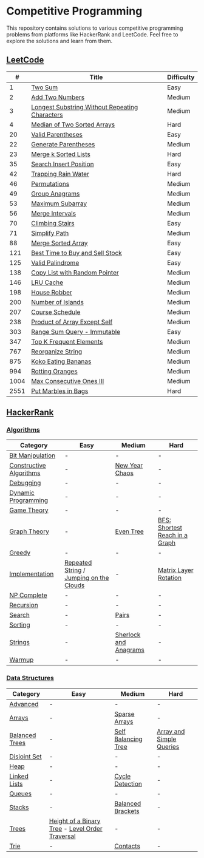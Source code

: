 # Competitive Programming
This repository contains solutions to various competitive programming problems from platforms like HackerRank and LeetCode. Feel free to explore the solutions and learn from them.

## [LeetCode](./LeetCode)

| # | Title | Difficulty |
|---| ----- | ---------- |
| 1 | [Two Sum](./LeetCode/1) | Easy |
| 2 | [Add Two Numbers](./LeetCode/2) | Medium |
| 3 | [Longest Substring Without Repeating Characters](./LeetCode/3) | Medium |
| 4 | [Median of Two Sorted Arrays](./LeetCode/4) | Hard |
| 20 | [Valid Parentheses](./LeetCode/20) | Easy |
| 22 | [Generate Parentheses](./LeetCode/22) | Medium |
| 23 | [Merge k Sorted Lists](./LeetCode/23) | Hard |
| 35 | [Search Insert Position](./LeetCode/35) | Easy |
| 42 | [Trapping Rain Water](./LeetCode/42) | Hard |
| 46 | [Permutations](./LeetCode/46) | Medium |
| 49 | [Group Anagrams](./LeetCode/49) | Medium |
| 53 | [Maximum Subarray](./LeetCode/53) | Medium |
| 56 | [Merge Intervals](./LeetCode/56) | Medium |
| 70 | [Climbing Stairs](./LeetCode/70) | Easy |
| 71 | [Simplify Path](./LeetCode/71) | Medium |
| 88 | [Merge Sorted Array](./LeetCode/88) | Easy |
| 121 | [Best Time to Buy and Sell Stock](./LeetCode/121) | Easy |
| 125 | [Valid Palindrome](./LeetCode/125) | Easy |
| 138 | [Copy List with Random Pointer](./LeetCode/138) | Medium |
| 146 | [LRU Cache](./LeetCode/146) | Medium |
| 198 | [House Robber](./LeetCode/198) | Medium |
| 200 | [Number of Islands](./LeetCode/200) | Medium |
| 207 | [Course Schedule](./LeetCode/207) | Medium |
| 238 | [Product of Array Except Self](./LeetCode/238) | Medium |
| 303 | [Range Sum Query - Immutable](./LeetCode/303) | Easy |
| 347 | [Top K Frequent Elements](./LeetCode/347) | Medium |
| 767 | [Reorganize String](./LeetCode/767) | Medium |
| 875 | [Koko Eating Bananas](./LeetCode/875) | Medium |
| 994 | [Rotting Oranges](./LeetCode/994) | Medium |
| 1004 | [Max Consecutive Ones III](./LeetCode/1004) | Medium |
| 2551 | [Put Marbles in Bags](./LeetCode/2551) | Hard |

## [HackerRank](./HackerRank)

### [Algorithms](./HackerRank/algorithms)

| Category | Easy | Medium | Hard |
|----------|------|--------|------|
| [Bit Manipulation](./HackerRank/algorithms/bit-manipulation) | - | - | - |
| [Constructive Algorithms](./HackerRank/algorithms/constructive-algorithms) | - | [New Year Chaos](./HackerRank/algorithms/constructive-algorithms/medium/New_Year_Chaos) | - |
| [Debugging](./HackerRank/algorithms/debugging) | - | - | - |
| [Dynamic Programming](./HackerRank/algorithms/dynamic-programming) | - | - | - |
| [Game Theory](./HackerRank/algorithms/game-theory) | - | - | - |
| [Graph Theory](./HackerRank/algorithms/graph-theory) | - | [Even Tree](./HackerRank/algorithms/graph-theory/medium/Even%20Tree) | [BFS: Shortest Reach in a Graph](./HackerRank/algorithms/graph-theory/hard/BFS_Shortest_Reachin_a_Graph) |
| [Greedy](./HackerRank/algorithms/greedy) | - | - | - |
| [Implementation](./HackerRank/algorithms/implementation) | [Repeated String](./HackerRank/algorithms/implementation/easy/Repeated_String) / [Jumping on the Clouds](./HackerRank/algorithms/implementation/easy/Jumping_on_the_Clouds) | - | [Matrix Layer Rotation](./HackerRank/algorithms/implementation/hard/Matrix_Layer_Rotation) |
| [NP Complete](./HackerRank/algorithms/np-complete) | - | - | - |
| [Recursion](./HackerRank/algorithms/recursion) | - | - | - |
| [Search](./HackerRank/algorithms/search) | - | [Pairs](./HackerRank/algorithms/search/medium/Pairs) | - |
| [Sorting](./HackerRank/algorithms/sorting) | - | - | - |
| [Strings](./HackerRank/algorithms/strings) | - | [Sherlock and Anagrams](./HackerRank/algorithms/strings/medium/Sherlock_and_Anagrams) | - |
| [Warmup](./HackerRank/algorithms/warmup) | - | - | - |

### [Data Structures](./HackerRank/data-structures)

| Category | Easy | Medium | Hard |
|----------|------|--------|------|
| [Advanced](./HackerRank/data-structures/advanced) | - | - | - |
| [Arrays](./HackerRank/data-structures/arrays) | - | [Sparse Arrays](./HackerRank/data-structures/arrays/medium/Sparse_Arrays) | - |
| [Balanced Trees](./HackerRank/data-structures/balanced-trees) | - | [Self Balancing Tree](./HackerRank/data-structures/balanced-trees/medium/Self_Balancing_Tree) | [Array and Simple Queries](./HackerRank/data-structures/balanced-trees/hard/Array_and_Simple_Queries) |
| [Disjoint Set](./HackerRank/data-structures/disjoint-set) | - | - | - |
| [Heap](./HackerRank/data-structures/heap) | - | - | - |
| [Linked Lists](./HackerRank/data-structures/linked-lists) | - | [Cycle Detection](./HackerRank/data-structures/linked-lists/medium/Cycle_Detection) | - |
| [Queues](./HackerRank/data-structures/queues) | - | - | - |
| [Stacks](./HackerRank/data-structures/stacks) | - | [Balanced Brackets](./HackerRank/data-structures/stacks/medium/Balanced_Brackets) | - |
| [Trees](./HackerRank/data-structures/trees) | [Height of a Binary Tree](./HackerRank/data-structures/trees/easy/Height_of_a_Binary_Tree) - [Level Order Traversal](./HackerRank/data-structures/trees/easy/Level_Order_Traversal) | - | - |
| [Trie](./HackerRank/data-structures/trie) | - | [Contacts](./HackerRank/data-structures/trie/medium/Contacts) | - |

